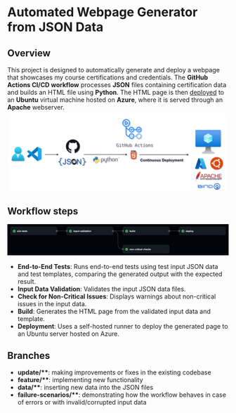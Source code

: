 # Automated Webpage Generator from JSON Data

## Overview

This project is designed to automatically generate and deploy a webpage that showcases my course certifications and credentials. The **GitHub Actions CI/CD workflow** processes **JSON** files containing certification data and builds an HTML file using **Python**. The HTML page is then [deployed](https://nyjanos.com/skills.html) to an **Ubuntu** virtual machine hosted on **Azure**, where it is served through an **Apache** webserver.

![Pipeline diagram](images/pipeline_diagram.png)


## Workflow steps

![Workflow overview](images/workflow_overview.png)

- **End-to-End Tests**: Runs end-to-end tests using test input JSON data and test templates, comparing the generated output with the expected result.
- **Input Data Validation**: Validates the input JSON data files.
- **Check for Non-Critical Issues**: Displays warnings about non-critical issues in the input data.
- **Build**: Generates the HTML page from the validated input data and template.
- **Deployment**: Uses a self-hosted runner to deploy the generated page to an Ubuntu server hosted on Azure.

## Branches
- **update/\*\***: making improvements or fixes in the existing codebase
- **feature/\*\***: implementing new functionality
- **data/\*\***: inserting new data into the JSON files
- **failure-scenarios/\*\***: demonstrating how the workflow behaves in case of errors or with invalid/corrupted input data
